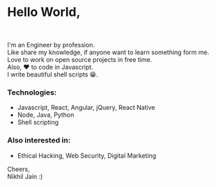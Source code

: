 # Hello World,
<br />

I'm an Engineer by profession.\
Like share my knowledge, if anyone want to learn something form me.\
Love to work on open source projects in free time.\
Also, :heart: to code in Javascript.\
I write beautiful shell scripts :grin:.


### Technologies:
- Javascript, React, Angular, jQuery, React Native
- Node, Java, Python
- Shell scripting

### Also interested in:
- Ethical Hacking, Web Security, Digital Marketing

Cheers,  
Nikhil Jain :)  
